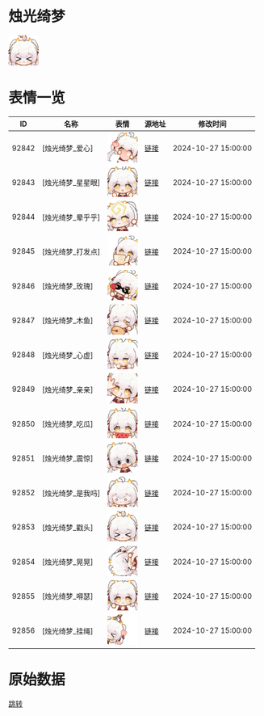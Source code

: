 # 烛光绮梦

<img src="./cover.png" height="60" alt="cover" />

# 表情一览

|ID|名称|表情|源地址|修改时间|
|----|----|----|----|----|
|92842|[烛光绮梦_爱心]|<img src="./pic/092842_%5B烛光绮梦_爱心%5D.gif" height="60" alt="爱心"/>|[链接](https://i0.hdslb.com/bfs/garb/0791223b01e5cc9fc963ea616f136deaaa2706d6.gif)|2024-10-27 15:00:00|
|92843|[烛光绮梦_星星眼]|<img src="./pic/092843_%5B烛光绮梦_星星眼%5D.gif" height="60" alt="星星眼"/>|[链接](https://i0.hdslb.com/bfs/garb/24a157939531e821fbd1d0715221ccfa2421884a.gif)|2024-10-27 15:00:00|
|92844|[烛光绮梦_晕乎乎]|<img src="./pic/092844_%5B烛光绮梦_晕乎乎%5D.gif" height="60" alt="晕乎乎"/>|[链接](https://i0.hdslb.com/bfs/garb/8e558bcaec007be144248d337d0bd47592073134.gif)|2024-10-27 15:00:00|
|92845|[烛光绮梦_打发点]|<img src="./pic/092845_%5B烛光绮梦_打发点%5D.gif" height="60" alt="打发点"/>|[链接](https://i0.hdslb.com/bfs/garb/9c871096b5d1439fc7b8763f2bde7c7b31affff0.gif)|2024-10-27 15:00:00|
|92846|[烛光绮梦_玫瑰]|<img src="./pic/092846_%5B烛光绮梦_玫瑰%5D.gif" height="60" alt="玫瑰"/>|[链接](https://i0.hdslb.com/bfs/garb/ad3c62669f012a5013418b2dc641d64deee37854.gif)|2024-10-27 15:00:00|
|92847|[烛光绮梦_木鱼]|<img src="./pic/092847_%5B烛光绮梦_木鱼%5D.gif" height="60" alt="木鱼"/>|[链接](https://i0.hdslb.com/bfs/garb/d3420c8b708ca885c52d26c2d9db8045ec74e0ba.gif)|2024-10-27 15:00:00|
|92848|[烛光绮梦_心虚]|<img src="./pic/092848_%5B烛光绮梦_心虚%5D.gif" height="60" alt="心虚"/>|[链接](https://i0.hdslb.com/bfs/garb/c9dda88dadb37ad10d98438e59d9f959c663fa1d.gif)|2024-10-27 15:00:00|
|92849|[烛光绮梦_亲亲]|<img src="./pic/092849_%5B烛光绮梦_亲亲%5D.gif" height="60" alt="亲亲"/>|[链接](https://i0.hdslb.com/bfs/garb/0a1816e175678824d0218a47a3a1b4085fa94a51.gif)|2024-10-27 15:00:00|
|92850|[烛光绮梦_吃瓜]|<img src="./pic/092850_%5B烛光绮梦_吃瓜%5D.gif" height="60" alt="吃瓜"/>|[链接](https://i0.hdslb.com/bfs/garb/f376180568759d1ece65572c28cbae6c49d0fbac.gif)|2024-10-27 15:00:00|
|92851|[烛光绮梦_震惊]|<img src="./pic/092851_%5B烛光绮梦_震惊%5D.gif" height="60" alt="震惊"/>|[链接](https://i0.hdslb.com/bfs/garb/35fe42725441e235719d637df4cfaee47f396834.gif)|2024-10-27 15:00:00|
|92852|[烛光绮梦_是我吗]|<img src="./pic/092852_%5B烛光绮梦_是我吗%5D.gif" height="60" alt="是我吗"/>|[链接](https://i0.hdslb.com/bfs/garb/4a3cc8a20d4650b4a23f3ea2ba14b6015eed7cbb.gif)|2024-10-27 15:00:00|
|92853|[烛光绮梦_戳头]|<img src="./pic/092853_%5B烛光绮梦_戳头%5D.gif" height="60" alt="戳头"/>|[链接](https://i0.hdslb.com/bfs/garb/fb61aab42f9ba2681e8eb910234f3e80f1e4cd77.gif)|2024-10-27 15:00:00|
|92854|[烛光绮梦_晃晃]|<img src="./pic/092854_%5B烛光绮梦_晃晃%5D.gif" height="60" alt="晃晃"/>|[链接](https://i0.hdslb.com/bfs/garb/c1988ff32710e506fc81c23728d947f0e4eba5a2.gif)|2024-10-27 15:00:00|
|92855|[烛光绮梦_嘚瑟]|<img src="./pic/092855_%5B烛光绮梦_嘚瑟%5D.gif" height="60" alt="嘚瑟"/>|[链接](https://i0.hdslb.com/bfs/garb/6bd0f1da4bbebae4e30f2b806f705e063564cf81.gif)|2024-10-27 15:00:00|
|92856|[烛光绮梦_挂绳]|<img src="./pic/092856_%5B烛光绮梦_挂绳%5D.gif" height="60" alt="挂绳"/>|[链接](https://i0.hdslb.com/bfs/garb/ff2fe981942d7584eba0a16e8b65232596b2b12a.gif)|2024-10-27 15:00:00|

# 原始数据

[跳转](./raw.json)

